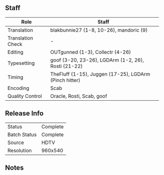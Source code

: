 ## Staff

| Role              | Staff                                                  |
|-------------------|--------------------------------------------------------|
| Translation       | blakbunnie27 (1-8, 10-26), mandoric (9)                |
| Translation Check | -                                                      |
| Editing           | OUTgunned (1-3), Collectr (4-26)                       |
| Typesetting       | goof (3-20, 23-26), LGDArm (1-2, 26), Rosti (21-22)    |
| Timing            | TheFluff (1-15), Juggen (17-25), LGDArm (Pinch hitter) |
| Encoding          | Scab                                                   |
| Quality Control   | Oracle, Rosti, Scab, goof                              |

## Release Info

|              |           |
|--------------|-----------|
| Status       | Complete  |
| Batch Status | Complete  |
| Source       | HDTV      |
| Resolution   | 960x540   |

## Notes
